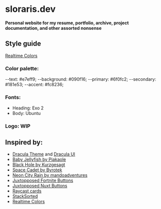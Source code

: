 # sloraris.dev
**Personal website for my resume, portfolio, archive, project documentation, and other assorted nonsense**

## Style guide
[Realtime Colors](https://www.realtimecolors.com/?colors=e7eff9-090f16-6f0fc2-181e53-fc8236&fonts=Exo%202-Ubuntu)
### Color palette:
--text: #e7eff9;
--background: #090f16;
--primary: #6f0fc2;
--secondary: #181e53;
--accent: #fc8236;
### Fonts:
- Heading: Exo 2
- Body: Ubuntu
### Logo: WIP

## Inspired by:
- [Dracula Theme](https://draculatheme.com/) and [Dracula UI](https://github.com/dracula/dracula-ui/tree/main/design)
- [Baby Jellyfish by Piakaole](https://www.redbubble.com/i/mouse-pad/Baby-jellyfish-by-pikaole/56972065.GAP22)
- [Black Hole by Kurzgesagt](https://archive.org/details/black-hole-by-kurzgesagt-2-3840x2160)
- [Space Cadet by Byrotek](https://www.deviantart.com/byrotek/art/Space-Cadet-778344860)
- [Neon City Rain by mandoadventures](https://www.deviantart.com/mandoadventures/art/Neon-City-Rain-940552633)
- [Juxtopposed Fortnite Buttons](https://codepen.io/Juxtopposed/pen/yLZmVrW)
- [Juxtopposed Nuxt Buttons](https://codepen.io/kalisnetwork/pen/ZEmNZzm)
- [Raycast cards](https://www.raycast.com/)
- [StackSorted](https://stacksorted.com)
- [Realtime Colors](https://realtimecolors.com)